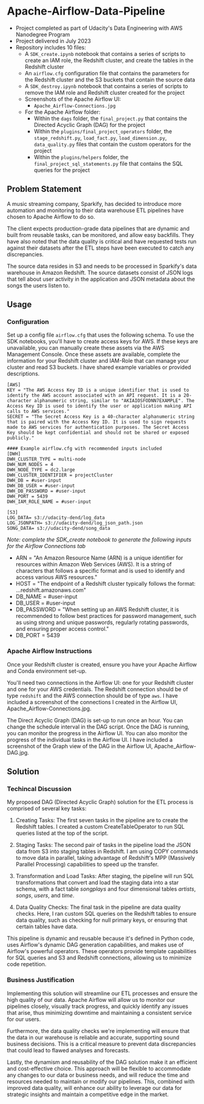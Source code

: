 # Apache-Airflow-Data-Pipeline
- Project completed as part of Udacity's Data Engineering with AWS Nanodegree Program
- Project delivered in July 2023
- Repository includes 10 files:
    * A `SDK_create.ipynb` notebook that contains a series of scripts to create an IAM role, the Redshift cluster, and create the tables in the Redshift cluster
    * An `airflow.cfg` configuration file that contains the parameters for the Redshift cluster and the S3 buckets that contain the source data
    * A `SDK_destroy.ipynb` notebook that contains a series of scripts to remove the IAM role and Redshift cluster created for the project
    * Screenshots of the Apache Airflow UI:
        * `Apache_Airflow-Connections.jpg`
    * For the Apache Airflow folder:
        * Within the `dags` folder, the `final_project.py` that contains the Directed Acyclic Graph (DAG) for the project
        * Within the `plugins/final_project_operators` folder, the `stage_redshift.py`, `load_fact.py`, `load_dimension.py`, `data_quality.py` files that contain the custom operators for the project
        * Within the `plugins/helpers` folder, the `final_project_sql_statements.py` file that contains the SQL queries for the project

## Problem Statement
A music streaming company, Sparkify, has decided to introduce more automation and monitoring to their data warehouse ETL pipelines have chosen to Apache Airflow to do so.

The client expects production-grade data pipelines that are dynamic and built from reusable tasks, can be monitored, and allow easy backfills. They have also noted that the data quality is critical and have requested tests run against their datasets after the ETL steps have been executed to catch any discrepancies.

The source data resides in S3 and needs to be processed in Sparkify's data warehouse in Amazon Redshift. The source datasets consist of JSON logs that tell about user activity in the application and JSON metadata about the songs the users listen to.

## Usage

### Configuration

Set up a config file `airflow.cfg` that uses the following schema. To use the SDK notebooks, you'll have to create access keys for AWS. If these keys are unavailable, you can manually create these assets via the AWS Management Console. Once these assets are available, complete the information for your Redshift cluster and IAM-Role that can manage your cluster and read S3 buckets. I have shared example variables or provided descriptions.

```
[AWS]
KEY = "The AWS Access Key ID is a unique identifier that is used to identify the AWS account associated with an API request. It is a 20-character alphanumeric string, similar to "AKIAIOSFODNN7EXAMPLE". The Access Key ID is used to identify the user or application making API calls to AWS services."
SECRET = "The Secret Access Key is a 40-character alphanumeric string that is paired with the Access Key ID. It is used to sign requests made to AWS services for authentication purposes. The Secret Access Key should be kept confidential and should not be shared or exposed publicly."

#### Example airflow.cfg with recommended inputs included
[DWH]
DWH_CLUSTER_TYPE = multi-node
DWH_NUM_NODES = 4
DWH_NODE_TYPE = dc2.large
DWH_CLUSTER_IDENTIFIER = projectCluster
DWH_DB = #user-input
DWH_DB_USER = #user-input
DWH_DB_PASSWORD = #user-input
DWH_PORT = 5439
DWH_IAM_ROLE_NAME = #user-input

[S3]
LOG_DATA= s3://udacity-dend/log_data
LOG_JSONPATH= s3://udacity-dend/log_json_path.json
SONG_DATA= s3://udacity-dend/song_data
```

*Note: complete the SDK_create notebook to generate the following inputs for the Airflow Connections tab*
* ARN = "An Amazon Resource Name (ARN) is a unique identifier for resources within Amazon Web Services (AWS). It is a string of characters that follows a specific format and is used to identify and access various AWS resources."
* HOST = "The endpoint of a Redshift cluster typically follows the format: <cluster-identifier>.<random-characters>.<region>.redshift.amazonaws.com"
* DB_NAME = #user-input
* DB_USER = #user-input
* DB_PASSWORD =  "When setting up an AWS Redshift cluster, it is recommended to follow best practices for password management, such as using strong and unique passwords, regularly rotating passwords, and ensuring proper access control."
* DB_PORT = 5439

### Apache Airflow Instructions

Once your Redshift cluster is created, ensure you have your Apache Airflow and Conda environment set-up.

You'll need two connections in the Airflow UI: one for your Redshift cluster and one for your AWS credentials. The Redshift connection should be of type `redshift` and the AWS connection should be of type `aws`. I have included a screenshot of the connections I created in the Airflow UI, Apache_Airflow-Connections.jpg.

The Direct Acyclic Graph (DAG) is set-up to run once an hour. You can change the schedule interval in the DAG script. Once the DAG is running, you can monitor the progress in the Airflow UI. You can also monitor the progress of the individual tasks in the Airflow UI. I have included a screenshot of the Graph view of the DAG in the Airflow UI, Apache_Airflow-DAG.jpg.

## Solution

### Techincal Discussion
My proposed DAG (Directed Acyclic Graph) solution for the ETL process is comprised of several key tasks:

1.  Creating Tasks: The first seven tasks in the pipeline are to create the Redshift tables. I created a custom CreateTableOperator to run SQL queries listed at the top of the script.

2.  Staging Tasks: The second pair of tasks in the pipeline load the JSON data from S3 into staging tables in Redshift. I am using COPY commands to move data in parallel, taking advantage of Redshift's MPP (Massively Parallel Processing) capabilities to speed up the transfer.

3.  Transformation and Load Tasks: After staging, the pipeline will run SQL transformations that convert and load the staging data into a star schema, with a fact table *songplays* and four dimensional tables *artists*, *songs*, *users*, and *time*.

4. Data Quality Checks: The final task in the pipeline are data quality checks. Here, I ran custom SQL queries on the Redshift tables to ensure data quality, such as checking for null primary keys, or ensuring that certain tables have data.

This pipeline is dynamic and reusable because it's defined in Python code, uses Airflow's dynamic DAG generation capabilities, and makes use of Airflow's powerful operators. These operators provide template capabilities for SQL queries and S3 and Redshift connections, allowing us to minimize code repetition.

### Business Justification
Implementing this solution will streamline our ETL processes and ensure the high quality of our data. Apache Airflow will allow us to monitor our pipelines closely, visually track progress, and quickly identify any issues that arise, thus minimizing downtime and maintaining a consistent service for our users.

Furthermore, the data quality checks we're implementing will ensure that the data in our warehouse is reliable and accurate, supporting sound business decisions. This is a critical measure to prevent data discrepancies that could lead to flawed analyses and forecasts.

Lastly, the dynamism and reusability of the DAG solution make it an efficient and cost-effective choice. This approach will be flexible to accommodate any changes to our data or business needs, and will reduce the time and resources needed to maintain or modify our pipelines. This, combined with improved data quality, will enhance our ability to leverage our data for strategic insights and maintain a competitive edge in the market.
